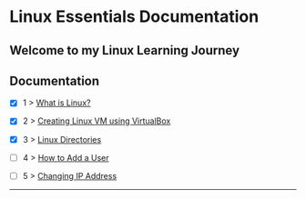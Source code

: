 # Linux Essentials Documentation

Welcome to my Linux Learning Journey
---

## Documentation

- [x] 1 > [ What is Linux? ](documentation/001.md)
- [x] 2 > [ Creating Linux VM using VirtualBox ](documentation/002.md)
- [x] 3 > [ Linux Directories ](documentation/003.md)
- [ ] 4 > [ How to Add a User ](documentation/004.md)
- [ ] 5 > [ Changing IP Address ](documentation/005.md)


---

